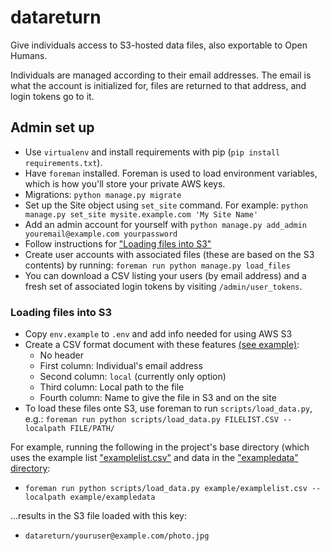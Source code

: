 # datareturn
Give individuals access to S3-hosted data files, also exportable to Open Humans.

Individuals are managed according to their email addresses. The email is what the account is initialized for, files are returned to that address, and login tokens go to it.

## Admin set up

* Use `virtualenv` and install requirements with pip (`pip install requirements.txt`).
* Have `foreman` installed. Foreman is used to load environment variables, which is how you'll store your private AWS keys.
* Migrations: `python manage.py migrate`
* Set up the Site object using `set_site` command. For example: `python manage.py set_site mysite.example.com 'My Site Name'`
* Add an admin account for yourself with `python manage.py add_admin youremail@example.com yourpassword`
* Follow instructions for ["Loading files into S3"](https://github.com/PersonalGenomesOrg/datareturn#loading-files-into-s3)
* Create user accounts with associated files (these are based on the S3 contents) by running: `foreman run python manage.py load_files`
* You can download a CSV listing your users (by email address) and a fresh set of associated login tokens by visiting `/admin/user_tokens`.

### Loading files into S3

* Copy `env.example` to `.env` and add info needed for using AWS S3
* Create a CSV format document with these features [(see example)](https://github.com/PersonalGenomesOrg/datareturn/blob/master/example/examplelist.csv):
  * No header
  * First column: Individual's email address
  * Second column: `local` (currently only option)
  * Third column: Local path to the file
  * Fourth column: Name to give the file in S3 and on the site
* To load these files onte S3, use foreman to run `scripts/load_data.py`, e.g.: `foreman run python scripts/load_data.py FILELIST.CSV --localpath FILE/PATH/`

For example, running the following in the project's base directory (which uses the example list ["examplelist.csv"](https://github.com/PersonalGenomesOrg/datareturn/blob/master/example/examplelist.csv)
and data in the ["exampledata" directory](https://github.com/PersonalGenomesOrg/datareturn/tree/master/example/exampledata/):
* `foreman run python scripts/load_data.py example/examplelist.csv --localpath example/exampledata`

...results in the S3 file loaded with this key:
* `datareturn/youruser@example.com/photo.jpg`

###
